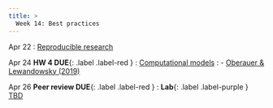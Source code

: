 ```yaml
---
title: >
  Week 14: Best practices
---
```


Apr 22
: [Reproducible research](https://statsthinking21.github.io/statsthinking21-core-site/doing-reproducible-research.html)

Apr 24 **HW 4 DUE**{: .label .label-red }
: [Computational models](#)
  : - [Oberauer & Lewandowsky (2019)](https://www2.psych.ubc.ca/~schaller/528Readings/OberauerLewandowsky2019.pdf)

Apr 26 **Peer review DUE**{: .label .label-red }
: **Lab**{: .label .label-purple } [TBD](#)
